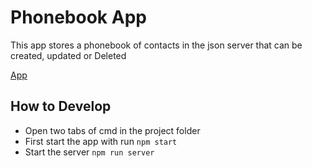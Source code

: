 # Phonebook App

This app stores a phonebook of contacts in the json server that can be created, updated or Deleted

[App](https://safe-fjord-25185.herokuapp.com/)

## How to Develop

- Open two tabs of cmd in the project folder
- First start the app with run `npm start`
- Start the server `npm run server`
